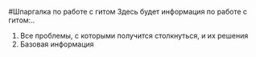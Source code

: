 #Шпаргалка по работе с гитом
Здесь будет информация по работе с гитом:..
1. Все проблемы, с которыми получится столкнуться, и их решения
2. Базовая информация